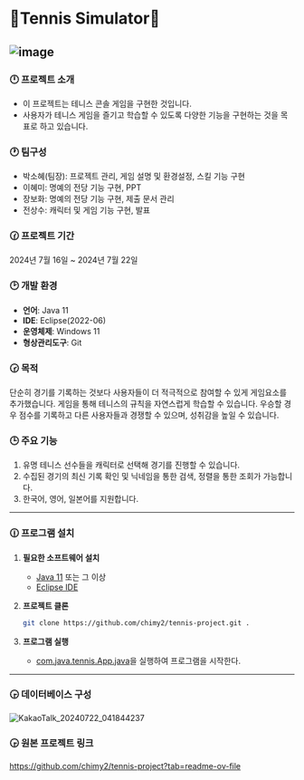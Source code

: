 # 🎾Tennis Simulator🎾

![image](https://github.com/user-attachments/assets/7f690fa0-3ddf-4b26-946d-f273793610c7)
---
### 🕛 프로젝트 소개
- 이 프로젝트는 테니스 콘솔 게임을 구현한 것입니다.
- 사용자가 테니스 게임을 즐기고 학습할 수 있도록 다양한 기능을 구현하는 것을 목표로 하고 있습니다.


 
### 🕐 팀구성
- 박소혜(팀장): 프로젝트 관리, 게임 설명 및 환경설정, 스킬 기능 구현
- 이혜미: 명예의 전당 기능 구현, PPT
- 장보화: 명예의 전당 기능 구현, 제출 문서 관리
- 전상수: 캐릭터 및 게임 기능 구현, 발표

### 🕜 프로젝트 기간
 2024년 7월 16일 ~ 2024년 7월 22일

### 🕑 개발 환경
- **언어**: Java 11
- **IDE**: Eclipse(2022-06)
- **운영체제**: Windows 11
- **형상관리도구**: Git
  
### 🕝 목적
단순히 경기를 기록하는 것보다 사용자들이 더 적극적으로 참여할 수 있게 게임요소를 추가했습니다. 게임을 통해 테니스의 규칙을 자연스럽게 학습할 수 있습니다. 우승할 경우 점수를 기록하고 다른 사용자들과 경쟁할 수 있으며,  성취감을 높일 수 있습니다. 

### 🕒 주요 기능
1. 유명 테니스 선수들을 캐릭터로 선택해 경기를 진행할 수 있습니다.
2. 수집된 경기의 최신 기록 확인 및 닉네임을 통한 검색, 정렬을 통한 조회가 가능합니다.
3. 한국어, 영어, 일본어를 지원합니다.

---

### 🕧 프로그램 설치

1. **필요한 소프트웨어 설치**
   - [Java 11](https://www.oracle.com/java/technologies/javase-jdk11-downloads.html) 또는 그 이상
   - [Eclipse IDE](https://www.eclipse.org/downloads/)

2. **프로젝트 클론**
   ```bash
   git clone https://github.com/chimy2/tennis-project.git .

3. **프로그램 실행**
    - [com.java.tennis.App.java](https://github.com/chimy2/tennis-project/blob/main/Tennis/src/com/java/tennis/App.java)을 실행하여 프로그램을 시작한다.

---

    
### 🕞 데이터베이스 구성
![KakaoTalk_20240722_041844237](https://github.com/user-attachments/assets/e068b78d-2002-4d26-93ce-540035dc73a3)

### 🕞 원본 프로젝트 링크
https://github.com/chimy2/tennis-project?tab=readme-ov-file
